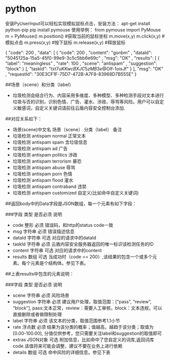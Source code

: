 # python

安装PyUserInput可以轻松实现模拟鼠标点击，安装方法：
apt-get install python-pip
pip install pymouse
使用举例：
from pymouse import PyMouse
m = PyMouse()
m.position() #获取当前的鼠标坐标
m.move(x,y)
m.click(x,y) #模拟点击
m.press(x,y) #按下鼠标
m.release(x,y) #释放鼠标


{
   "code":   200 ,
   "data":  [
    {
       "code":   200 ,
       "content":   "gonbm" ,
       "dataId":   "5045125a-15a5-45f0-99e9-3c5c5bb6e69c" ,
       "msg":   "OK" ,
       "results":  [
        {
           "label":   "meaningless" ,
           "rate":   100 ,
           "scene":   "antispam" ,
           "suggestion":   "block"
        }
      ],
       "taskId":   "txt7$uKKwcBXJC5zMB3e@$Olf-1oisJf"
    }
  ],
   "msg":   "OK" ,
   "requestId":   "30E3CF1F-75D7-472B-A7F8-83968D7B555E"
}

##场景（scene）和分类（label）
+ 垃圾检测会结合行为、内容采用多维度、多种模型、多种检测手段对文本进行垃圾与否的识别，识别色情、广告、灌水、渉政、辱骂等风险。用户可以自定义敏感词，自定义关键词请前往云盾内容安全控制台添加.


##对应关系如下：

+ 场景(scene)中文名  场景（scene）	分类（label）	备注
+ 垃圾检测	        antispam	    normal	        正常文本
+ 垃圾检测	        antispam	    spam        	含垃圾信息
+ 垃圾检测           antispam	    ad	            广告
+ 垃圾检测	        antispam	    politics	    渉政
+ 垃圾检测           antispam	    terrorism	    暴恐
+ 垃圾检测	        antispam	    abuse	        辱骂
+ 垃圾检测           antispam	    porn	        色情
+ 垃圾检测           antispam	    flood	        灌水
+ 垃圾检测	         antispam	    contraband	    违禁
+ 垃圾检测           antispam	    customized	    自定义(比如命中自定义关键词)

##返回body中的Data字段是JSON数组，每一个元素有如下字段：​

###字段	类型	是否必须	说明
+ code	整形	必须	错误码，和http的status code一致
+ msg	字符串	必须	错误描述信息
+ dataId	字符串	可选	对应的请求中的dataId
+ taskId	字符串	必须	云盾内容安全服务器返回的唯一标识该检测任务的ID
+ content	字符串	可选	对应的请求中的content
+ results	数组	可选	当成功时（code == 200）,该结果的包含一个或多个元素。每个元素是个结构体。参见下表。

##上表results中包含的元素说明：​

###字段	类型	是否必须	说明
+ scene	字符串	必须	风险场景
+ suggestion	字符串	必须	建议用户处理，取值范围：[“pass”, “review”, “block”], pass:文本正常，review：需要人工审核，block：文本违规，可以直接删除或者做限制处理
+ label	字符串	必须	该文本的分类，取值范围参考1.1小节
+ rate	浮点数	必须	结果为该分类的概率；值越高，越趋于该分类；取值为[0.00-100.00], 分值仅供参考，您只需要关注label和suggestion的取值即可
+ extras	JSON对象	可选	附加信息，比如命中了您自定义的词库,返回词库code.该值将来可能会调整，建议不要在业务上进行依赖
+ details	数组	可选	命中风险的详细信息。参见下表